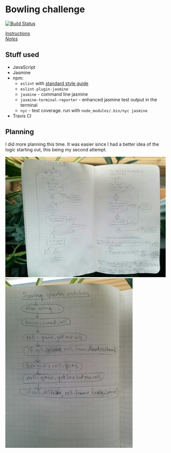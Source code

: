 # Bowling challenge

[![Build Status](https://travis-ci.org/Hives/bowling-challenge.svg?branch=master)](https://travis-ci.org/Hives/bowling-challenge)

*[Instructions](instructions.md)*  
*[Notes](notes.md)*

## Stuff used

- JavaScript
- Jasmine
- npm:
    - `eslint` with [standard style guide](https://standardjs.com/)
    - `eslint-plugin-jasmine`
    - `jasmine` - command line jasmine
    - `jasmine-terminal-reporter` - enhanced jasmine test output in the terminal
    - `nyc` - test coverage. run with `node_modules/.bin/nyc jasmine`
- Travis CI

## Planning

I did more planning this time. It was easier since I had a better idea of the logic starting out, this being my second attempt.

<img src="planning/overall-flow.jpg" width=800>
<img src="planning/scoring-spares-and-strikes.jpg" width=400>
